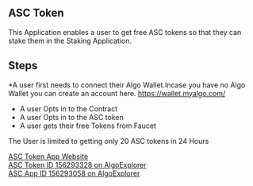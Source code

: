 
## ASC Token 
This Application enables a user to get free ASC tokens so that they can stake them in the Staking Application.
## Steps
*A user first needs to connect their Algo Wallet.Incase you have no Algo Wallet you can create an account here.
https://wallet.myalgo.com/
* A user Opts in to the Contract
* A user Opts in to the ASC token
* A user gets their free Tokens from Faucet

The  User is limited to getting only 20 ASC tokens in 24 Hours

[ASC Token App Website](https://guileless-trifle-c4da5f.netlify.app/)  
[ASC Token ID 156293328 on AlgoExplorer](https://testnet.algoexplorer.io/asset/156293328)  
[ASC App ID 156293058 on AlgoExplorer](https://testnet.algoexplorer.io/application/156293058)  
